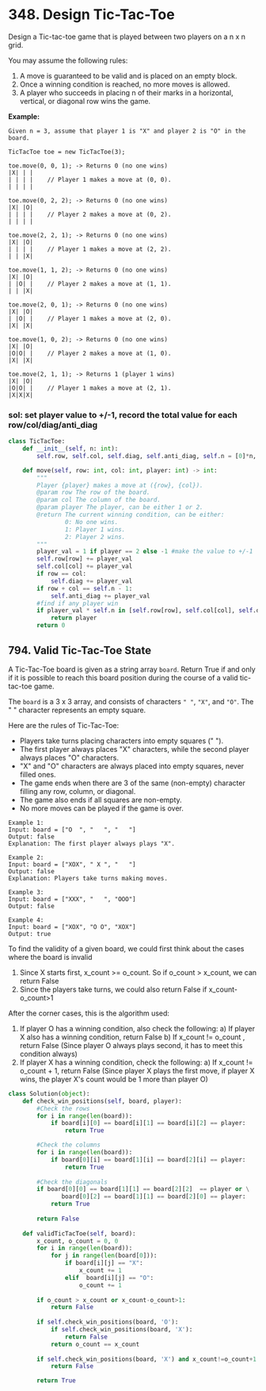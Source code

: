 # 348. Design Tic-Tac-Toe

Design a Tic-tac-toe game that is played between two players on a n x n grid.

You may assume the following rules:

1. A move is guaranteed to be valid and is placed on an empty block.
2. Once a winning condition is reached, no more moves is allowed.
3. A player who succeeds in placing n of their marks in a horizontal, vertical, or diagonal row wins the game.

**Example:**

```text
Given n = 3, assume that player 1 is "X" and player 2 is "O" in the board.

TicTacToe toe = new TicTacToe(3);

toe.move(0, 0, 1); -> Returns 0 (no one wins)
|X| | |
| | | |    // Player 1 makes a move at (0, 0).
| | | |

toe.move(0, 2, 2); -> Returns 0 (no one wins)
|X| |O|
| | | |    // Player 2 makes a move at (0, 2).
| | | |

toe.move(2, 2, 1); -> Returns 0 (no one wins)
|X| |O|
| | | |    // Player 1 makes a move at (2, 2).
| | |X|

toe.move(1, 1, 2); -> Returns 0 (no one wins)
|X| |O|
| |O| |    // Player 2 makes a move at (1, 1).
| | |X|

toe.move(2, 0, 1); -> Returns 0 (no one wins)
|X| |O|
| |O| |    // Player 1 makes a move at (2, 0).
|X| |X|

toe.move(1, 0, 2); -> Returns 0 (no one wins)
|X| |O|
|O|O| |    // Player 2 makes a move at (1, 0).
|X| |X|

toe.move(2, 1, 1); -> Returns 1 (player 1 wins)
|X| |O|
|O|O| |    // Player 1 makes a move at (2, 1).
|X|X|X|
```

### sol: set player value to +/-1, record the total value for each row/col/diag/anti\_diag

```python
class TicTacToe:
    def __init__(self, n: int):
        self.row, self.col, self.diag, self.anti_diag, self.n = [0]*n, [0]*n, 0, 0, n

    def move(self, row: int, col: int, player: int) -> int:
        """
        Player {player} makes a move at ({row}, {col}).
        @param row The row of the board.
        @param col The column of the board.
        @param player The player, can be either 1 or 2.
        @return The current winning condition, can be either:
                0: No one wins.
                1: Player 1 wins.
                2: Player 2 wins.
        """
        player_val = 1 if player == 2 else -1 #make the value to +/-1
        self.row[row] += player_val
        self.col[col] += player_val
        if row == col:
            self.diag += player_val
        if row + col == self.n - 1:
            self.anti_diag += player_val
        #find if any player win
        if player_val * self.n in [self.row[row], self.col[col], self.diag, self.anti_diag]:
            return player
        return 0
```

## 794. Valid Tic-Tac-Toe State

A Tic-Tac-Toe board is given as a string array `board`. Return True if and only if it is possible to reach this board position during the course of a valid tic-tac-toe game.

The `board` is a 3 x 3 array, and consists of characters `" "`, `"X"`, and `"O"`.  The " " character represents an empty square.

Here are the rules of Tic-Tac-Toe:

* Players take turns placing characters into empty squares \(" "\).
* The first player always places "X" characters, while the second player always places "O" characters.
* "X" and "O" characters are always placed into empty squares, never filled ones.
* The game ends when there are 3 of the same \(non-empty\) character filling any row, column, or diagonal.
* The game also ends if all squares are non-empty.
* No more moves can be played if the game is over.

```text
Example 1:
Input: board = ["O  ", "   ", "   "]
Output: false
Explanation: The first player always plays "X".

Example 2:
Input: board = ["XOX", " X ", "   "]
Output: false
Explanation: Players take turns making moves.

Example 3:
Input: board = ["XXX", "   ", "OOO"]
Output: false

Example 4:
Input: board = ["XOX", "O O", "XOX"]
Output: true
```

To find the validity of a given board, we could first think about the cases where the board is invalid

1. Since X starts first, x\_count &gt;= o\_count. So if o\_count &gt; x\_count, we can return False
2. Since the players take turns, we could also return False if x\_count-o\_count&gt;1

After the corner cases, this is the algorithm used:

1. If player O has a winning condition, also check the following: a\) If player X also has a winning condition, return False b\) If x\_count != o\_count , return False \(Since player O always plays second, it has to meet this condition always\)
2. If player X has a winning condition, check the following: a\) If x\_count != o\_count + 1, return False \(Since player X plays the first move, if player X wins, the player X's count would be 1 more than player O\)

```python
class Solution(object):
    def check_win_positions(self, board, player):
        #Check the rows
        for i in range(len(board)):
            if board[i][0] == board[i][1] == board[i][2] == player:
                return True                        

        #Check the columns
        for i in range(len(board)):
            if board[0][i] == board[1][i] == board[2][i] == player:
                return True 
										
        #Check the diagonals
        if board[0][0] == board[1][1] == board[2][2]  == player or \
               board[0][2] == board[1][1] == board[2][0] == player:
            return True
						
        return False
        
    def validTicTacToe(self, board):   
        x_count, o_count = 0, 0
        for i in range(len(board)):
            for j in range(len(board[0])):
                if board[i][j] == "X":
                    x_count += 1
                elif  board[i][j] == "O":
                    o_count += 1
										
        if o_count > x_count or x_count-o_count>1:
            return False
        
        if self.check_win_positions(board, 'O'):
            if self.check_win_positions(board, 'X'):
                return False
            return o_count == x_count
        
        if self.check_win_positions(board, 'X') and x_count!=o_count+1:
            return False

        return True
```

